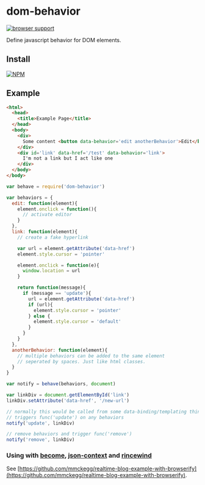 dom-behavior
===

[![browser support](https://ci.testling.com/mmckegg/dom-behavior.png)](https://ci.testling.com/mmckegg/dom-behavior)

Define javascript behavior for DOM elements.

## Install

[![NPM](https://nodei.co/npm/dom-behavior.png?compact=true)](https://nodei.co/npm/dom-behavior/)

## Example

```html
<html>
  <head>
    <title>Example Page</title>
  </head>
  <body>
    <div>
      Some content <button data-behavior='edit anotherBehavior'>Edit</button>
    </div>
    <div id='link' data-href='/test' data-behavior='link'>
      I'm not a link but I act like one
    </div>
  </body>
</body>
```

```js
var behave = require('dom-behavior')

var behaviors = {
  edit: function(element){
    element.onclick = function(){
      // activate editor
    }
  },
  link: function(element){
    // create a fake hyperlink

    var url = element.getAttribute('data-href')
    element.style.cursor = 'pointer'

    element.onclick = function(e){
      window.location = url
    }

    return function(message){
      if (message == 'update'){
        url = element.getAttribute('data-href')
        if (url){
          element.style.cursor = 'pointer'
        } else {
          element.style.cursor = 'default'
        }
      }
    }
  },
  anotherBehavior: function(element){
    // multiple behaviors can be added to the same element 
    // seperated by spaces. Just like html classes.
  }
}

var notify = behave(behaviors, document)

var linkDiv = document.getElementById('link')
linkDiv.setAttribute('data-href', '/new-url')

// normally this would be called from some data-binding/templating thingy.
// triggers func('update') on any behaviors
notify('update', linkDiv)

// remove behaviors and trigger func('remove')
notify('remove', linkDiv)
```

### Using with [become](https://github.com/mmckegg/become), [json-context](https://github.com/mmckegg/json-context) and [rincewind](https://github.com/mmckegg/rincewind)

See [https://github.com/mmckegg/realtime-blog-example-with-browserify](https://github.com/mmckegg/realtime-blog-example-with-browserify).